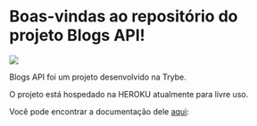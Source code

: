 # Boas-vindas ao repositório do projeto Blogs API!

<img src="https://i.ibb.co/RPMgjk0/Blogs-api.png">

Blogs API foi um projeto desenvolvido na Trybe.

O projeto está hospedado na HEROKU atualmente para livre uso.

Você pode encontrar a documentação dele <a href="https://documenter.getpostman.com/view/22231157/UzXKXeb1#f6e184aa-4c28-4953-a470-dcc4fee7aae8">aqui</a>: 

<br />
